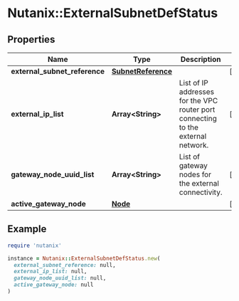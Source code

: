 # Nutanix::ExternalSubnetDefStatus

## Properties

| Name | Type | Description | Notes |
| ---- | ---- | ----------- | ----- |
| **external_subnet_reference** | [**SubnetReference**](SubnetReference.md) |  | [optional] |
| **external_ip_list** | **Array&lt;String&gt;** | List of IP addresses for the VPC router port connecting to the external network.  | [optional] |
| **gateway_node_uuid_list** | **Array&lt;String&gt;** | List of gateway nodes for the external connectivity. | [optional] |
| **active_gateway_node** | [**Node**](Node.md) |  | [optional] |

## Example

```ruby
require 'nutanix'

instance = Nutanix::ExternalSubnetDefStatus.new(
  external_subnet_reference: null,
  external_ip_list: null,
  gateway_node_uuid_list: null,
  active_gateway_node: null
)
```

